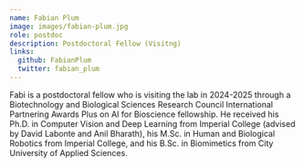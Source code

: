 ```yaml
---
name: Fabian Plum
image: images/fabian-plum.jpg
role: postdoc
description: Postdoctoral Fellow (Visitng)
links:
  github: FabianPlum
  twitter: fabian_plum
---
```


Fabi is a postdoctoral fellow who is visiting the lab in 2024-2025 through a
Biotechnology and Biological Sciences Research Council International Partnering Awards
Plus on AI for Bioscience fellowship. He received his Ph.D. in Computer Vision and Deep
Learning from Imperial College (advised by David Labonte and Anil Bharath), his M.Sc.
in Human and Biological Robotics from Imperial College, and his B.Sc. in Biomimetics
from City University of Applied Sciences. 